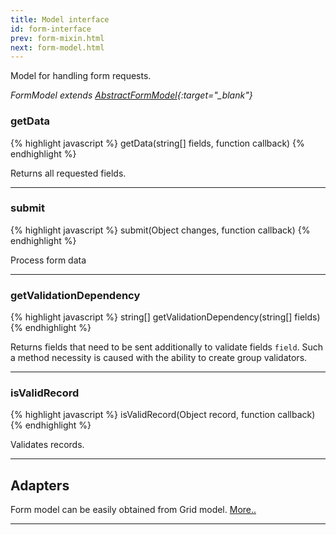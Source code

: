 ```yaml
---
title: Model interface
id: form-interface
prev: form-mixin.html
next: form-model.html
---
```


Model for handling form requests.

*FormModel extends [AbstractFormModel]({{site.github}}/src/form/AbstractFormModel.js){:target="_blank"}*

### getData

{% highlight javascript %}
 getData(string[] fields, function callback)
{% endhighlight %}

Returns all requested fields.

----

### submit

{% highlight javascript %}
 submit(Object changes, function callback)
{% endhighlight %}

Process form data

----

### getValidationDependency

{% highlight javascript %}
string[] getValidationDependency(string[] fields)
{% endhighlight %}

Returns fields that need to be sent additionally to validate fields `field`. Such a method necessity
is caused with the ability to create group validators.

----

### isValidRecord

{% highlight javascript %}
isValidRecord(Object record, function callback)
{% endhighlight %}

Validates records.

---

## Adapters

Form model can be easily obtained from Grid model.
[More..](grid-adapters.html)

---